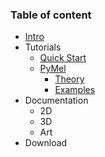### Table of content

* [Intro](https://github.com/kiryha/AnimationDNA/wiki)
* Tutorials
  - [Quick Start](01-Quick-start)
  - [PyMel](06-Tutorials)
    * [Theory](06-Tutorials#programming-theory)
    * [Examples](06-Tutorials#programming-practice)
* Documentation
  - 2D
  - 3D
  - Art
* Download